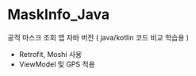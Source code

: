 # MaskInfo_Java
공적 마스크 조회 앱 자바 버전 ( java/kotlin 코드 비교 학습용 ) 
- Retrofit, Moshi 사용
- ViewModel 및 GPS 적용

